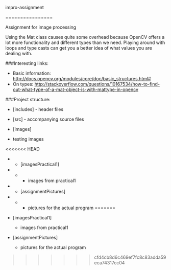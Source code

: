 impro-assignment

================



Assignment for image processing



Using the Mat class causes quite some overhead because OpenCV offers a lot more functionality and different types than we need. Playing around with loops and type casts can get you a better idea of what values you are dealing with.



###Interesting links:

- Basic information: http://docs.opencv.org/modules/core/doc/basic_structures.html#
- On types: http://stackoverflow.com/questions/10167534/how-to-find-out-what-type-of-a-mat-object-is-with-mattype-in-opencv



###Project structure:

- [includes] - header files

- [src] - accompanying source files

- [images]

- testing images

<<<<<<< HEAD
- - [imagesPractical1]
- - - images from practical1

- - [assignmentPictures]
- - - pictures for the actual program
=======
 - [imagesPractical1]
 
   - images from practical1

 - [assignmentPictures]
 
   - pictures for the actual program
>>>>>>> cfd4cb8d6c469ef7fc8c83adda59eca74317cc04
